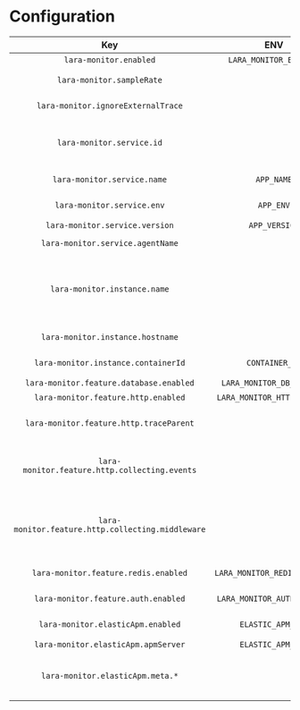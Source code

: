 Configuration
=============

|                        Key                        |             ENV              |                 Default                 | Description                                                                                                                                                                                                                                                                                            |
|:-------------------------------------------------:|:----------------------------:|:---------------------------------------:|:-------------------------------------------------------------------------------------------------------------------------------------------------------------------------------------------------------------------------------------------------------------------------------------------------------|
|              `lara-monitor.enabled`               |    `LARA_MONITOR_ENABLED`    |                 `false`                 | enable/disable lara-monitor as apm agent                                                                                                                                                                                                                                                               |
|             `lara-monitor.sampleRate`             |                              |                  `1.0`                  | sample rate that is used for monitoring. The `1.0` corresponds to 100% (every thing is sampled)                                                                                                                                                                                                        |
|        `lara-monitor.ignoreExternalTrace`         |                              |                 `false`                 | if set to true external `traceparent` header is ignored in incoming requests                                                                                                                                                                                                                           |
|             `lara-monitor.service.id`             |                              |      md5 from App-Name and App-Env      | id that is used by apm server to collect transactions to the same service                                                                                                                                                                                                                              |
|            `lara-monitor.service.name`            |          `APP_NAME`          |                `Laravel`                | name for the service that is displaced in kibana as service name                                                                                                                                                                                                                                       |
|            `lara-monitor.service.env`             |          `APP_ENV`           |              `production`               | environment that is send to the apm server and shown in kibana as environment                                                                                                                                                                                                                          |
|          `lara-monitor.service.version`           |        `APP_VERSION`         |                 `null`                  | service version that is send to apm server                                                                                                                                                                                                                                                             |
|         `lara-monitor.service.agentName`          |                              |             `lara-monitor`              | agent name used to send to apm server                                                                                                                                                                                                                                                                  |
|           `lara-monitor.instance.name`            |                              | md5 from App-Name, App-Env and hostname | id for instance that is send to apm server.                                                                                                                                                                                                                                                            |
|         `lara-monitor.instance.hostname`          |                              |                 `null`                  | Hostname that is send to apm server. only set this if its not a container and container id is null                                                                                                                                                                                                     |
|        `lara-monitor.instance.containerId`        |        `CONTAINER_ID`        |                 `null`                  | Container id that send to apm server. Only set without hostname.                                                                                                                                                                                                                                       |
|      `lara-monitor.feature.database.enabled`      |  `LARA_MONITOR_DB_ENABLED`   |                 `true`                  | Enables monitoring of database queries                                                                                                                                                                                                                                                                 |
|        `lara-monitor.feature.http.enabled`        | `LARA_MONITOR_HTTP_ENABLED`  |                 `true`                  | Enables monitoring of outgoing http requests                                                                                                                                                                                                                                                           |
|      `lara-monitor.feature.http.traceParent`      |                              |                 `true`                  | Add `traceparent` header to outgoing requests, that works only for requests via Http-Facade. For self created guzzle client instances add the middleware by your own.                                                                                                                                  |
|   `lara-monitor.feature.http.collecting.events`   |                              |                 `true`                  | Monitoring outgoing http requests via Events. `lara-monitor.feature.http.enabled` need also enabled. Should not mixed with `lara-monitor.feature.http.collecting.middleware`.                                                                                                                          |
| `lara-monitor.feature.http.collecting.middleware` |                              |                 `false`                 | Monitoring outgoing http requests via Global Middleware. `lara-monitor.feature.http.enabled` need also enabled. Should not mixed with `lara-monitor.feature.http.collecting.events`. Works only for requests via Http-Facade. For self created guzzle client instances add the middleware by your own. |
|       `lara-monitor.feature.redis.enabled`        | `LARA_MONITOR_REDIS_ENABLED` |                 `false`                 | Enables monitoring of redis calls. Also enable redis events via `Redis::enableEvents()`                                                                                                                                                                                                                |
|        `lara-monitor.feature.auth.enabled`        | `LARA_MONITOR_AUTH_ENABLED`  |                 `true`                  | Enables monitoring of auth instances. User information are added to the trace data.                                                                                                                                                                                                                    |
|         `lara-monitor.elasticApm.enabled`         |      `ELASTIC_APM_URL`       |                   ``                    | Enables sending to elastic apm server. Only need to set Url.                                                                                                                                                                                                                                           |
|        `lara-monitor.elasticApm.apmServer`        |      `ELASTIC_APM_URL`       |                   ``                    | Url for elastic apm server.                                                                                                                                                                                                                                                                            |
|         `lara-monitor.elasticApm.meta.*`          |                              |                                         | Additional meta information for elastic apm server, for more information see <https://www.elastic.co/guide/en/apm/guide/current/data-model-metadata.html>.                                                                                                                                             |

